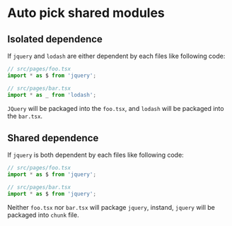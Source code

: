 # Auto pick shared modules

## Isolated dependence

If `jquery` and `lodash` are either dependent by each files like following code:

```typescript
// src/pages/foo.tsx
import * as $ from 'jquery';

// src/pages/bar.tsx
import * as _ from 'lodash';
```

`JQuery` will be packaged into the `foo.tsx`, and `lodash` will be packaged into the `bar.tsx`.

## Shared dependence

If `jquery` is both dependent by each files like following code:

```typescript
// src/pages/foo.tsx
import * as $ from 'jquery';

// src/pages/bar.tsx
import * as $ from 'jquery';
```

Neither `foo.tsx` nor `bar.tsx` will package `jquery`, instand, `jquery` will be packaged into `chunk` file.
